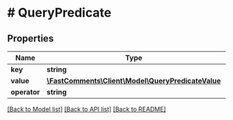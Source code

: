 # # QueryPredicate

## Properties

Name | Type | Description | Notes
------------ | ------------- | ------------- | -------------
**key** | **string** |  |
**value** | [**\FastComments\Client\Model\QueryPredicateValue**](QueryPredicateValue.md) |  |
**operator** | **string** |  |

[[Back to Model list]](../../README.md#models) [[Back to API list]](../../README.md#endpoints) [[Back to README]](../../README.md)
